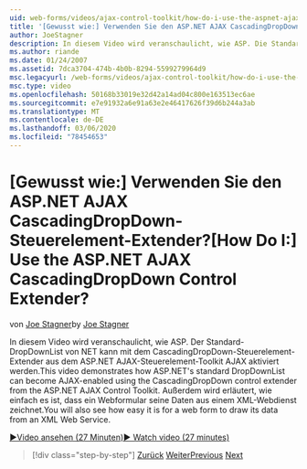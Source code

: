 ```yaml
---
uid: web-forms/videos/ajax-control-toolkit/how-do-i-use-the-aspnet-ajax-cascadingdropdown-control-extender
title: '[Gewusst wie:] Verwenden Sie den ASP.NET AJAX CascadingDropDown-Steuerelement-Extender? | Microsoft-Dokumentation'
author: JoeStagner
description: In diesem Video wird veranschaulicht, wie ASP. Die Standard-Dropdown Liste von NET kann mit dem CascadingDropDown-Steuerelement-Extender aus ASP.NET AJAX
ms.author: riande
ms.date: 01/24/2007
ms.assetid: 7dca3704-474b-4b0b-8294-5599279964d9
msc.legacyurl: /web-forms/videos/ajax-control-toolkit/how-do-i-use-the-aspnet-ajax-cascadingdropdown-control-extender
msc.type: video
ms.openlocfilehash: 50168b33019e32d42a14ad04c800e163513ec6ae
ms.sourcegitcommit: e7e91932a6e91a63e2e46417626f39d6b244a3ab
ms.translationtype: MT
ms.contentlocale: de-DE
ms.lasthandoff: 03/06/2020
ms.locfileid: "78454653"
---
```

# <a name="how-do-i-use-the-aspnet-ajax-cascadingdropdown-control-extender"></a><span data-ttu-id="05ec9-104">[Gewusst wie:] Verwenden Sie den ASP.NET AJAX CascadingDropDown-Steuerelement-Extender?</span><span class="sxs-lookup"><span data-stu-id="05ec9-104">[How Do I:] Use the ASP.NET AJAX CascadingDropDown Control Extender?</span></span>

<span data-ttu-id="05ec9-105">von [Joe Stagner](https://github.com/JoeStagner)</span><span class="sxs-lookup"><span data-stu-id="05ec9-105">by [Joe Stagner](https://github.com/JoeStagner)</span></span>

<span data-ttu-id="05ec9-106">In diesem Video wird veranschaulicht, wie ASP. Der Standard-DropDownList von NET kann mit dem CascadingDropDown-Steuerelement-Extender aus dem ASP.NET AJAX-Steuerelement-Toolkit AJAX aktiviert werden.</span><span class="sxs-lookup"><span data-stu-id="05ec9-106">This video demonstrates how ASP.NET's standard DropDownList can become AJAX-enabled using the CascadingDropDown control extender from the ASP.NET AJAX Control Toolkit.</span></span> <span data-ttu-id="05ec9-107">Außerdem wird erläutert, wie einfach es ist, dass ein Webformular seine Daten aus einem XML-Webdienst zeichnet.</span><span class="sxs-lookup"><span data-stu-id="05ec9-107">You will also see how easy it is for a web form to draw its data from an XML Web Service.</span></span>

[<span data-ttu-id="05ec9-108">&#9654;Video ansehen (27 Minuten)</span><span class="sxs-lookup"><span data-stu-id="05ec9-108">&#9654; Watch video (27 minutes)</span></span>](https://channel9.msdn.com/Blogs/ASP-NET-Site-Videos/how-do-i-use-the-aspnet-ajax-cascadingdropdown-control-extender)

> [!div class="step-by-step"]
> <span data-ttu-id="05ec9-109">[Zurück](how-do-i-get-started-with-the-aspnet-ajax-control-toolkit.md)
> [Weiter](how-do-i-use-the-aspnet-ajax-textboxwatermark-control-extender.md)</span><span class="sxs-lookup"><span data-stu-id="05ec9-109">[Previous](how-do-i-get-started-with-the-aspnet-ajax-control-toolkit.md)
[Next](how-do-i-use-the-aspnet-ajax-textboxwatermark-control-extender.md)</span></span>

